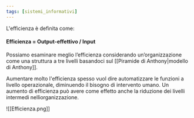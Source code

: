 ```yaml
---
tags: [sistemi_informativi]
---
```

L'efficienza è definita come:

#### Efficienza = Output-effettivo / Input

Possiamo esaminare meglio l’efficienza considerando un’organizzazione come una struttura a tre livelli basandoci sul [[Piramide di Anthony|modello di Anthony]].

Aumentare molto l'efficienza spesso vuol dire automatizzare le funzioni a livello operazionale, diminuendo il bisogno di intervento umano.
Un aumento di efficienza può avere come effetto anche la riduzione dei livelli intermedi nellìorganizzazione.

![[Efficienza.png]]